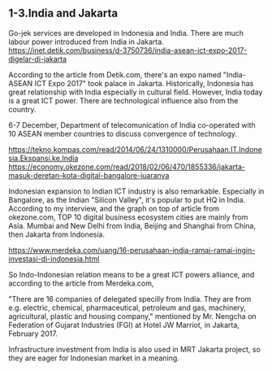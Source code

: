 ## 1-3.India and Jakarta
Go-jek services are developed in Indonesia and India. There are much labour power introduced from India in Jakarta.
https://inet.detik.com/business/d-3750736/india-asean-ict-expo-2017-digelar-di-jakarta


According to the article from Detik.com, there's an expo named "India-ASEAN ICT Expo 2017" took palace in Jakarta.
Historically, Indonesia has great relationship with India especially in cultural field. However, India today is a great ICT power. There are technological influence also from the country.


6-7 December, Department of telecomunication of India co-operated with 10 ASEAN member countries to discuss convergence of technology.


https://tekno.kompas.com/read/2014/06/24/1310000/Perusahaan.IT.Indonesia.Ekspansi.ke.India
https://economy.okezone.com/read/2018/02/06/470/1855336/jakarta-masuk-deretan-kota-digital-bangalore-juaranya


Indonesian expansion to Indian ICT industry is also remarkable. Especially in Bangalore, as the Indian "Silicon Valley", it's popular to put HQ in India. According to my interview, and the graph on top of article from okezone.com, TOP 10 digital business ecosystem cities are mainly from Asia. Mumbai and New Delhi from India, Beijing and Shanghai from China, then Jakarta from Indonesia.


https://www.merdeka.com/uang/16-perusahaan-india-ramai-ramai-ingin-investasi-di-indonesia.html


So Indo-Indonesian relation means to be a great ICT powers alliance, and according to the article from Merdeka.com, 


"There are 16 companies of delegated specilly from India. They are from e.g. electric, chemical, pharmaceutical, petroleum and gas, machinery, agricultural, plastic and housing company," mentioned by Mr. Nengcha on Federation of Gujarat Industries (FGI) at Hotel JW Marriot, in Jakarta, February 2017.


Infrastructure investment from India is also used in MRT Jakarta project, so they are eager for Indonesian market in a meaning. 
